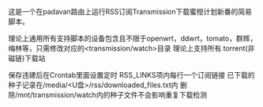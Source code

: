 这是一个在padavan路由上运行RSS订阅Transmission下载蜜柑计划新番的简易脚本。

理论上通用所有支持脚本的设备包含且不限于openwrt，ddwrt，tomato，群辉，梅林等，只需修改对应的<transmission/watch>目录
理论上支持所有.torrent(非磁链)下载站

保存违建后在Crontab里面设置定时
RSS_LINKS项内每行一个订阅链接
已下载的种子记录在/media/<U盘>/rss/downloaded_files.txt内
删除/mnt/transmission/watch内的种子文件不会影响重复下载检测
